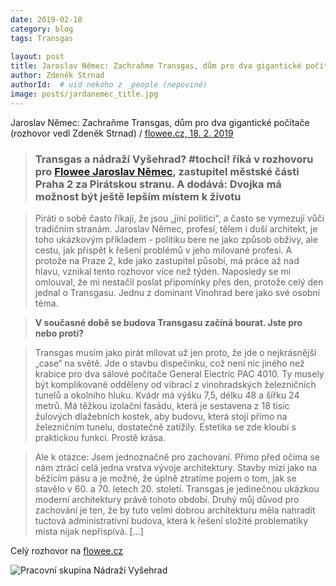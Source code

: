 ```yaml
---
date: 2019-02-18
category: blog
tags: Transgas
    
layout: post
title: Jaroslav Němec: Zachraňme Transgas, dům pro dva gigantické počítače
author: Zdeněk Strnad
authorId:  # uid nekoho z _people (nepoviné)
image: posts/jardanemec_title.jpg
---
```


Jaroslav Němec: Zachraňme Transgas, dům pro dva gigantické počítače (rozhovor vedl Zdeněk Strnad) / [flowee.cz, 18. 2. 2019](https://www.flowee.cz/floweecity/praha/5916-jaroslav-nemec-zachranme-transgas-dum-pro-dva-giganticke-pocitace)

> ### Transgas a nádraží Vyšehrad? #tochci! říká v rozhovoru pro [Flowee Jaroslav Němec](https://www.flowee.cz/floweecity/praha/5916-jaroslav-nemec-zachranme-transgas-dum-pro-dva-giganticke-pocitace), zastupitel městské části Praha 2 za Pirátskou stranu. A dodává: Dvojka má možnost být ještě lepším místem k životu

> Piráti o sobě často říkají, že jsou „jiní politici“, a často se vymezují vůči  tradičním stranám. Jaroslav Němec, profesí, tělem i duší architekt, je toho ukázkovým příkladem - politiku bere ne jako způsob obživy, ale cestu, jak přispět k řešení problémů v jeho milované profesi. A protože na Praze 2, kde jako zastupitel působí, má práce až nad hlavu, vznikal tento rozhovor více než týden. Naposledy se mi omlouval, že mi nestačil poslat připomínky přes den, protože celý den jednal o Transgasu. Jednu z dominant Vinohrad bere jako své osobní téma.

> <b>V současné době se budova Transgasu začíná bourat. Jste pro nebo proti?</b>

> Transgas musím jako pirát milovat už jen proto, že jde o nejkrásnější „case“ na světě. Jde o stavbu dispečinku, což není nic jiného než krabice pro dva sálové počítače General Electric PAC 4010. Ty musely být komplikovaně odděleny od vibrací z vinohradských železničních tunelů a okolního hluku. Kvádr má výšku 7,5, délku 48 a šířku 24 metrů. Má těžkou izolační fasádu, která je sestavena z 18 tisíc žulových dlažebních kostek, aby budovu, která stojí přímo na železničním tunelu, dostatečně zatížily. Estetika se zde kloubí s praktickou funkcí. Prostě krása.

> Ale k otázce: Jsem jednoznačně pro zachování. Přímo před očima se nám ztrácí celá jedna vrstva vývoje architektury. Stavby mizí jako na běžícím pásu a je možné, že úplně ztratíme pojem o tom, jak se stavělo v 60. a 70. letech 20. století. Transgas je jedinečnou ukázkou moderní architektury právě tohoto období. Druhý můj důvod pro zachování je ten, že by tuto velmi dobrou architekturu měla nahradit tuctová administrativní budova, která k řešení složité problematiky místa nijak nepřispívá. [...]

Celý rozhovor na [flowee.cz](https://www.flowee.cz/floweecity/praha/5916-jaroslav-nemec-zachranme-transgas-dum-pro-dva-giganticke-pocitace)

![Pracovní skupina Nádraží Vyšehrad](21-12-2018_foto-dana-gregorova_o.jpg "Pracovní skupina Nádraží Vyšehrad. Jaroslav Němec uprostřed vzadu, v popředí vlevo Adam Scheinherr, náměstek primátora pro oblast dopravy")
